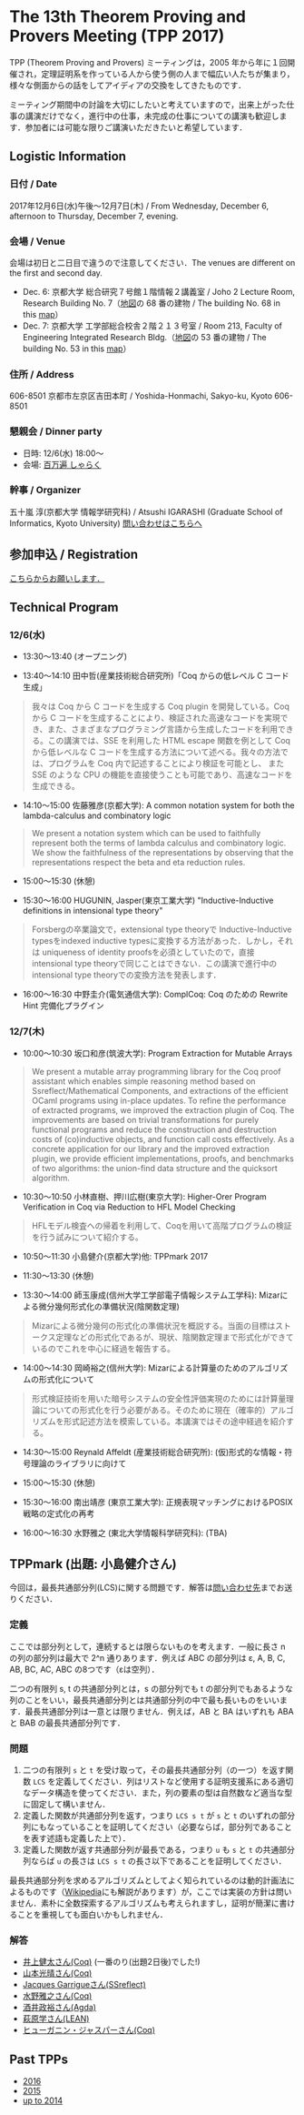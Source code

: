 # The 13th Theorem Proving and Provers Meeting (TPP 2017)

TPP (Theorem Proving and Provers) ミーティングは，2005 年から年に１回開催され，定理証明系を作っている人から使う側の人まで幅広い人たちが集まり，様々な側面からの話をしてアイディアの交換をしてきたものです．

ミーティング期間中の討論を大切にしたいと考えていますので，出来上がった仕事の講演だけでなく，進行中の仕事，未完成の仕事についての講演も歓迎します．参加者には可能な限りご講演いただきたいと希望しています．

## Logistic Information

### 日付 / Date

2017年12月6日(水)午後〜12月7日(木) / From Wednesday, December 6, afternoon to Thursday, December 7, evening.

### 会場 / Venue

会場は初日と二日目で違うので注意してください．The venues are different on the first and second day.

- Dec. 6: 
京都大学 総合研究７号館１階情報２講義室 / Joho 2 Lecture Room, Research Building No. 7（[地図](http://www.kyoto-u.ac.jp/ja/access/campus/yoshida/map6r_y/)の 68 番の建物 / The building No. 68 in this [map](http://www.kyoto-u.ac.jp/ja/access/campus/yoshida/map6r_y/)）
- Dec. 7:  京都大学 工学部総合校舎２階２１３号室 / Room 213, Faculty of Engineering Integrated Research Bldg.（[地図](http://www.kyoto-u.ac.jp/ja/access/campus/yoshida/map6r_y/)の 53 番の建物 / The building No. 53 in this [map](http://www.kyoto-u.ac.jp/ja/access/campus/yoshida/map6r_y/)）

### 住所 / Address

606-8501 京都市左京区吉田本町 / Yoshida-Honmachi, Sakyo-ku, Kyoto 606-8501

### 懇親会 / Dinner party

* 日時: 12/6(水) 18:00〜
* 会場: [百万遍 しゃらく](https://r.gnavi.co.jp/k614100/)

### 幹事 / Organizer

五十嵐 淳(京都大学 情報学研究科) / Atsushi IGARASHI (Graduate School of Informatics, Kyoto University) [問い合わせはこちらへ](mailto:tpp2017@fos.kuis.kyoto-u.ac.jp)

## 参加申込 / Registration

[こちらからお願いします．](https://docs.google.com/forms/d/e/1FAIpQLSeNY78Nptel4SY_U5MAGMX6qEzyipeFBSnGdCxP-oVkzS9jFA/viewform)

## Technical Program

### 12/6(水)

* 13:30〜13:40 (オープニング)

* 13:40〜14:10 田中哲(産業技術総合研究所)「Coq からの低レベル C コード生成」

> 我々は Coq から C コードを生成する Coq plugin を開発している。Coq から C コードを生成することにより、検証された高速なコードを実現でき、また、さまざまなプログラミング言語から生成したコードを利用できる。この講演では、SSE を利用した HTML escape 関数を例として Coq から低レベルな C コードを生成する方法について述べる。我々の方法では、プログラムを Coq 内で記述することにより検証を可能とし、 また SSE のような CPU の機能を直接使うことも可能であり、高速なコードを生成できる。

* 14:10〜15:00 佐藤雅彦(京都大学): A common notation system for both the lambda-calculus and combinatory logic

> We present a notation system which can be used to faithfully represent both the terms of lambda calculus and combinatory logic. We show the faithfulness of the representations by observing that the representations respect the beta and eta reduction rules.

* 15:00〜15:30 (休憩)

* 15:30〜16:00 HUGUNIN, Jasper(東京工業大学) "Inductive-Inductive definitions in intensional type theory"

> Forsbergの卒業論文で，extensional type theoryで Inductive-Inductive typesをindexed inductive typesに変換する方法があった．しかし，それは uniqueness of identity proofsを必須としていたので，直接 intensional type theoryで同じことはできない．この講演で進行中のintensional type theoryでの変換方法を発表します．

* 16:00〜16:30 中野圭介(電気通信大学): ComplCoq: Coq のための Rewrite Hint 完備化プラグイン

### 12/7(木)

* 10:00〜10:30 坂口和彦(筑波大学): Program Extraction for Mutable Arrays

> We present a mutable array programming library for the Coq proof assistant which enables simple reasoning method based on Ssreflect/Mathematical Components, and extractions of the efficient OCaml programs using in-place updates.  To refine the performance of extracted programs, we improved the extraction plugin of Coq. The improvements are based on trivial transformations for purely functional programs and reduce the construction and destruction costs of (co)inductive objects, and function call costs effectively.  As a concrete application for our library and the improved extraction plugin, we provide efficient implementations, proofs, and benchmarks of two algorithms: the union-find data structure and the quicksort algorithm.

* 10:30〜10:50 小林直樹、押川広樹(東京大学): Higher-Orer Program Verification in Coq via Reduction to HFL Model Checking
<!-- 15〜20分で十分 -->
> HFLモデル検査への帰着を利用して、Coqを用いて高階プログラムの検証を行う試みについて紹介する。

* 10:50〜11:30 小島健介(京都大学)他: TPPmark 2017

* 11:30〜13:30 (休憩)

* 13:30〜14:00 師玉康成(信州大学工学部電子情報システム工学科): Mizarによる微分幾何形式化の準備状況(陰関数定理)

> Mizarによる微分幾何の形式化の準備状況を概説する。当面の目標はストークス定理などの形式化であるが、現状、陰関数定理まで形式化ができているのでこれを中心に経過を報告する。

* 14:00〜14:30 岡崎裕之(信州大学): Mizarによる計算量のためのアルゴリズムの形式化について
<!-- 師玉さんの後 -->
> 形式検証技術を用いた暗号システムの安全性評価実現のためには計算量理論についての形式化を行う必要がある。そのために現在（確率的）アルゴリズムを形式記述方法を模索している。本講演ではその途中経過を紹介する。

* 14:30〜15:00 Reynald Affeldt (産業技術総合研究所): (仮)形式的な情報・符号理論のライブラリに向けて

* 15:00〜15:30 (休憩)

* 15:30〜16:00 南出靖彦 (東京工業大学): 正規表現マッチングにおけるPOSIX戦略の定式化の再考

* 16:00〜16:30 水野雅之 (東北大学情報科学研究科): (TBA)

## TPPmark (出題: 小島健介さん)

今回は，最長共通部分列(LCS)に関する問題です．解答は[問い合わせ先](mailto:tpp2017@fos.kuis.kyoto-u.ac.jp)までお送りください．

### 定義

ここでは部分列として，連続するとは限らないものを考えます．一般に長さ n の列の部分列は最大で 2^n 通りあります．例えば ABC の部分列は ε, A, B, C, AB, BC, AC, ABC の8つです（εは空列）．

二つの有限列 s, t の共通部分列とは，s の部分列でも t の部分列でもあるような列のことをいい，最長共通部分列とは共通部分列の中で最も長いものをいいます．最長共通部分列は一意とは限りません．例えば，AB と BA はいずれも ABA と BAB の最長共通部分列です．

### 問題

1. 二つの有限列 `s` と `t` を受け取って，その最長共通部分列（の一つ）を返す関数 `LCS` を定義してください．列はリストなど使用する証明支援系にある適切なデータ構造を使ってください．また，列の要素の型は自然数など適当な型に固定して構いません．
1. 定義した関数が共通部分列を返す，つまり `LCS s t` が `s` と `t` のいずれの部分列にもなっていることを証明してください（必要ならば，部分列であることを表す述語も定義した上で）．
1. 定義した関数が返す共通部分列が最長である，つまり `u` も `s` と `t` の共通部分列ならば `u` の長さは `LCS s t` の長さ以下であることを証明してください．

最長共通部分列を求めるアルゴリズムとしてよく知られているのは動的計画法によるものです（[Wikipedia](https://en.wikipedia.org/wiki/Longest_common_subsequence_problem)にも解説があります）が，ここでは実装の方針は問いません．素朴に全数探索するアルゴリズムも考えられますし，証明が簡潔に書けることを重視しても面白いかもしれません．

### 解答

* [井上健太さん(Coq)](https://github.com/aigarashi/TPP2017/blob/master/TPPmark/inoue.v) (一番のり(出題2日後)でした!)
* [山本光晴さん(Coq)](https://github.com/aigarashi/TPP2017/tree/master/TPPmark/yamamoto)
* [Jacques Garrigueさん(SSreflect)](https://github.com/aigarashi/TPP2017/blob/master/TPPmark/garrigue.v)
* [水野雅之さん(Coq)](https://gist.github.com/fetburner/3e48c8a947206ad843a724f5039302f6)
* [酒井政裕さん(Agda)](https://github.com/msakai/tppmark2017)
* [萩原学さん(LEAN)](https://github.com/aigarashi/TPP2017/tree/master/TPPmark/hagiwara)
* [ヒューガニン・ジャスパーさん(Coq)](https://github.com/aigarashi/TPP2017/blob/master/TPPmark/hugunin.v)

## Past TPPs

* [2016](http://pllab.is.ocha.ac.jp/~asai/tpp2016/)
* [2015](https://sites.google.com/a/progsci.info.kanagawa-u.ac.jp/tpp2015/)
* [up to 2014](https://sites.google.com/a/progsci.info.kanagawa-u.ac.jp/tpp2015/home/guo-qunotpp)
